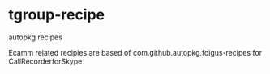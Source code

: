 # tgroup-recipe
autopkg recipes 

Ecamm related recipies are based of com.github.autopkg.foigus-recipes for CallRecorderforSkype
